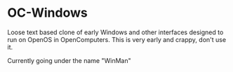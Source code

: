 # OC-Windows
Loose text based clone of early Windows and other interfaces designed to run on OpenOS in OpenComputers.
This is very early and crappy, don't use it.

Currently going under the name "WinMan"
